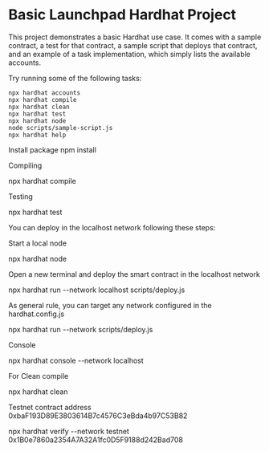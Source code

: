 # Basic Launchpad Hardhat Project

This project demonstrates a basic Hardhat use case. It comes with a sample contract, a test for that contract, a sample script that deploys that contract, and an example of a task implementation, which simply lists the available accounts.

Try running some of the following tasks:

```shell
npx hardhat accounts
npx hardhat compile
npx hardhat clean
npx hardhat test
npx hardhat node
node scripts/sample-script.js
npx hardhat help
```

Install package npm install

Compiling

npx hardhat compile

Testing

npx hardhat test

You can deploy in the localhost network following these steps:

Start a local node

npx hardhat node

Open a new terminal and deploy the smart contract in the localhost network

npx hardhat run --network localhost scripts/deploy.js

As general rule, you can target any network configured in the hardhat.config.js

npx hardhat run --network <your-network> scripts/deploy.js

Console

npx hardhat console --network localhost

For Clean compile

npx hardhat clean


Testnet contract address
0xbaF193D89E3803614B7c4576C3eBda4b97C53B82

npx hardhat verify --network testnet 0x1B0e7860a2354A7A32A1fc0D5F9188d242Bad708 